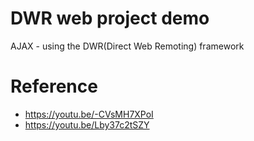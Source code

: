 # DWR web project demo 
AJAX - using the DWR(Direct Web Remoting) framework 
# Reference 
* https://youtu.be/-CVsMH7XPoI
* https://youtu.be/Lby37c2tSZY

